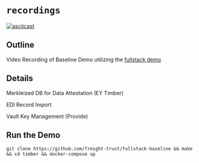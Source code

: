 # `recordings`


[![asciicast](https://asciinema.org/a/378884.svg)](https://asciinema.org/a/378884)

## Outline

Video Recording of Baseline Demo utilizing the [fullstack demo](https://github.com/freight-trust/fullstack-baseline)

## Details 

Merkleized DB for Data Attestation (EY Timber)

EDI Record Import 

Vault Key Management (Provide)

## Run the Demo

`git clone https://github.com/freight-trust/fullstack-baseline && make && cd timber && docker-compose up`


